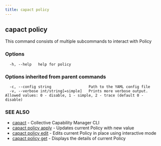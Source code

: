 ```yaml
---
title: capact policy
---
```


## capact policy

This command consists of multiple subcommands to interact with Policy

### Options

```
  -h, --help   help for policy
```

### Options inherited from parent commands

```
  -c, --config string                 Path to the YAML config file
  -v, --verbose int/string[=simple]   Prints more verbose output. Allowed values: 0 - disable, 1 - simple, 2 - trace (default 0 - disable)
```

### SEE ALSO

* [capact](capact.md)	 - Collective Capability Manager CLI
* [capact policy apply](capact_policy_apply.md)	 - Updates current Policy with new value
* [capact policy edit](capact_policy_edit.md)	 - Edits current Policy in place using interactive mode
* [capact policy get](capact_policy_get.md)	 - Displays the details of current Policy

